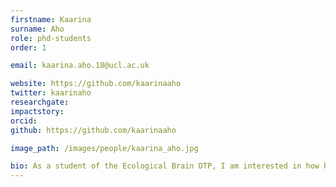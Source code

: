 ```yaml
---
firstname: Kaarina
surname: Aho
role: phd-students
order: 1

email: kaarina.aho.18@ucl.ac.uk

website: https://github.com/kaarinaaho
twitter: kaarinaho
researchgate: 
impactstory: 
orcid: 
github: https://github.com/kaarinaaho

image_path: /images/people/kaarina_aho.jpg

bio: As a student of the Ecological Brain DTP, I am interested in how humans acquire concepts in a largely unsupervised manner amidst the noise and complexity of the real world. Specifically, my research explores integration across conceptual spaces as a model for human concept formation. Using machine learning methods applied to multimodal naturalistic data, I aim to investigate how humans learn about the world outside of the lab. 
---
```


